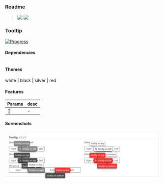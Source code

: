 ### Readme

> [![](https://img.shields.io/badge/Main-readme‌‌‌‌‌‌‌-white)](../readme.desc.md)
> [![](https://img.shields.io/badge/usage‌‌‌‌‌‌‌-orange)](usage.md)

### Tooltip

[![Progress](https://img.shields.io/badge/Demo-✔✔✔✔☐‌‌‌‌‌‌‌-blue)](https://krsln.github.io/NgLootBox/Tooltip)


#### Dependencies

```scss
```

#### Themes

white | black | silver | red

#### Features

Params | desc
 --- | ---  
[] | -

#### Screenshots

![](Screenshots/Tooltip.png "Tooltip")
